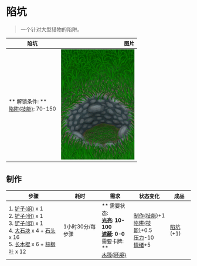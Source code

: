# 陷坑  
> 一个针对大型猎物的陷阱。  
  
  陷坑  |   图片   
 ----  |  ----:   
 ** 解锁条件: **<br>[陷阱(技能)](Skill_Trapping.md): 70-150  |  <img decoding="async" src="Sprite/TrappingPitDisarmed.png" href="a.md" style="max-width:300px;max-height:300px;">   
  
## 制作  
步骤  |  耗时  |  需求  |  状态变化  |  成品  
----  |  ----  |  ----  |  ----  |  ----  
1. [铲子(组)](GpTag_Shovel.md) x 1<br>2. [铲子(组)](GpTag_Shovel.md) x 1<br>3. [铲子(组)](GpTag_Shovel.md) x 1<br>4. [大石块](StoneHeavy.md) x 4 + [石头](Stone.md) x 16<br>5. [长木棍](StickLong.md) x 6 + [棕榈叶](PalmFronds.md) x 12  |  1小时30分/每步骤  |  ** 需要状态: **<br>[光亮](Light.md): 10-100<br>[遮蔽](Sheltered.md): 0-0<br>** 需要卡牌: **<br>~~[木筏(环境)](Env_Raft.md)~~  |  [制作(技能)](Skill_Crafting.md)+1<br>[陷阱(技能)](Skill_Trapping.md)+0.5<br>[压力](Stress.md)-10<br>[情绪](Morale.md)+5  |  [陷坑](TrappingPit.md)(+1)  
